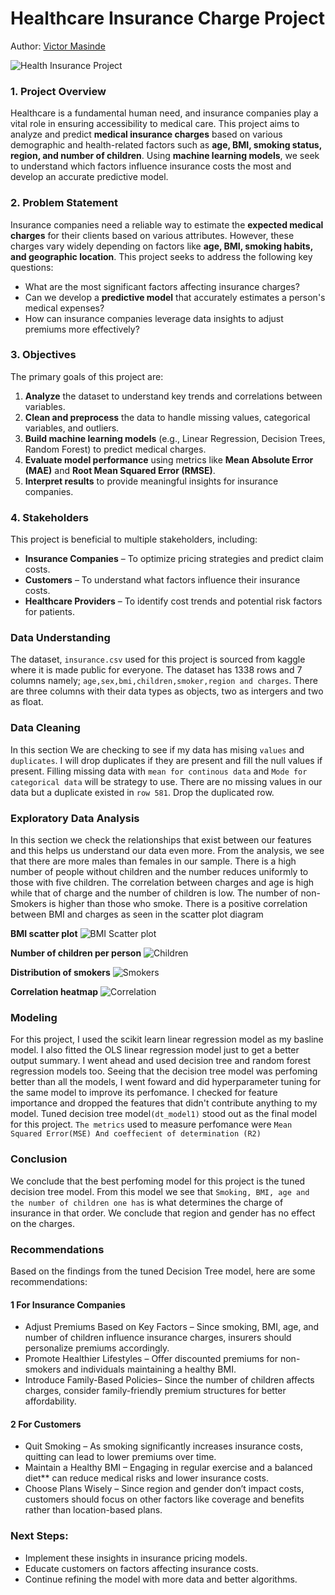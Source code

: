 # Healthcare Insurance Charge Project

Author: [Victor Masinde](https://github.com/Masinde10)

![Health Insurance Project](images/health-insurance.jpg "Health Insurance Project")

### **1. Project Overview**  
Healthcare is a fundamental human need, and insurance companies play a vital role in ensuring accessibility to medical care. This project aims to analyze and predict **medical insurance charges** based on various demographic and health-related factors such as **age, BMI, smoking status, region, and number of children**. Using **machine learning models**, we seek to understand which factors influence insurance costs the most and develop an accurate predictive model.  

### **2. Problem Statement**  
Insurance companies need a reliable way to estimate the **expected medical charges** for their clients based on various attributes. However, these charges vary widely depending on factors like **age, BMI, smoking habits, and geographic location**. This project seeks to address the following key questions:  
- What are the most significant factors affecting insurance charges?  
- Can we develop a **predictive model** that accurately estimates a person's medical expenses?  
- How can insurance companies leverage data insights to adjust premiums more effectively?  

### **3. Objectives**  
The primary goals of this project are:  
1. **Analyze** the dataset to understand key trends and correlations between variables.  
2. **Clean and preprocess** the data to handle missing values, categorical variables, and outliers.  
3. **Build machine learning models** (e.g., Linear Regression, Decision Trees, Random Forest) to predict medical charges.  
4. **Evaluate model performance** using metrics like **Mean Absolute Error (MAE)** and **Root Mean Squared Error (RMSE)**.  
5. **Interpret results** to provide meaningful insights for insurance companies.  

### **4. Stakeholders**  
This project is beneficial to multiple stakeholders, including:  
- **Insurance Companies** – To optimize pricing strategies and predict claim costs.  
- **Customers** – To understand what factors influence their insurance costs.  
- **Healthcare Providers** – To identify cost trends and potential risk factors for patients.  


### **Data Understanding**
The dataset, `insurance.csv` used for this project is sourced from kaggle where it is made public for everyone. The dataset has 1338 rows and 7 columns namely; `age,sex,bmi,children,smoker,region and charges`. There are three columns with their data types as objects, two as intergers and two as float.


### **Data Cleaning**
In this section We are checking to see if my data has mising `values` and `duplicates`. I will drop duplicates if they are present and fill the null values if present.  Filling missing data with `mean for continous data` and `Mode for categorical data` will be strategy to use. There are no missing values in our data but a duplicate existed in `row 581`. Drop the duplicated row.


### **Exploratory Data Analysis**
In this section we check the relationships that exist between our features and this helps us understand our data even more. From the analysis, we see that there are more males than females in our sample. There is a high number of people without children and the number reduces uniformly to those with five children. The correlation between charges and age is high while that of charge and the number of children is low. The number of non-Smokers is higher than those who smoke. There is a positive correlation between BMI and charges as seen in the scatter plot diagram

**BMI scatter plot**
![BMI Scatter plot](images/BMI.png "BMI Scatter plot")

**Number of children per person**
![Children](images/Children.png "Children")

**Distribution of smokers**
![Smokers](images/Smokers.png "Smokers")

**Correlation heatmap**
![Correlation](images/Correlation.png "Correlation")

### **Modeling**
For this project, I used the scikit learn linear regression model as my basline model. I also fitted the OLS linear regression model just to get a better output summary. I went ahead and used decision tree and random forest regression models too. Seeing that the decision tree model was perfoming better than all the models, I went foward and did hyperparameter tuning for the same model to improve its perfomance. I checked for feature importance and dropped the features that didn't contribute anything to my model. Tuned decision tree model`(dt_model1)` stood out as the final model for this project. `The metrics` used to measure perfomance were `Mean Squared Error(MSE) And coeffecient of determination (R2)`

### **Conclusion**
We conclude that the best perfoming model for this project is the tuned decision tree model. From this model we see that `Smoking, BMI, age and the number of children one has` is what determines the charge of insurance in that order. We conclude that region and gender has no effect on the charges.

### **Recommendations**  

Based on the findings from the tuned Decision Tree model, here are some recommendations:  

#### **1️ For Insurance Companies**  
- Adjust Premiums Based on Key Factors – Since smoking, BMI, age, and number of children influence insurance charges, insurers should personalize premiums accordingly.  
- Promote Healthier Lifestyles – Offer discounted premiums for non-smokers and individuals maintaining a healthy BMI.  
- Introduce Family-Based Policies– Since the number of children affects charges, consider family-friendly premium structures for better affordability.  

#### **2️ For Customers**  
 - Quit Smoking – As smoking significantly increases insurance costs, quitting can lead to lower premiums over time.  
 - Maintain a Healthy BMI – Engaging in regular exercise and a balanced diet** can reduce medical risks and lower insurance costs.  
- Choose Plans Wisely – Since region and gender don’t impact costs, customers should focus on other factors like coverage and benefits rather than location-based plans.  

  


### **Next Steps:**  
- Implement these insights in insurance pricing models.  
- Educate customers on factors affecting insurance costs.  
- Continue refining the model with more data and better algorithms.  



